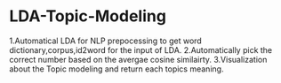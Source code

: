 # LDA-Topic-Modeling
1.Automatical LDA for NLP prepocessing to get word dictionary,corpus,id2word for the input of LDA.
2.Automatically pick the correct number based on the avergae cosine similairty.
3.Visualization about the Topic modeling and return each topics meaning. 



